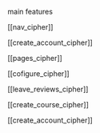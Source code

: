 main features

[[nav_cipher]]

[[create_account_cipher]]

[[pages_cipher]]

[[cofigure_cipher]]

[[leave_reviews_cipher]]

[[create_course_cipher]]

[[create_account_cipher]]

